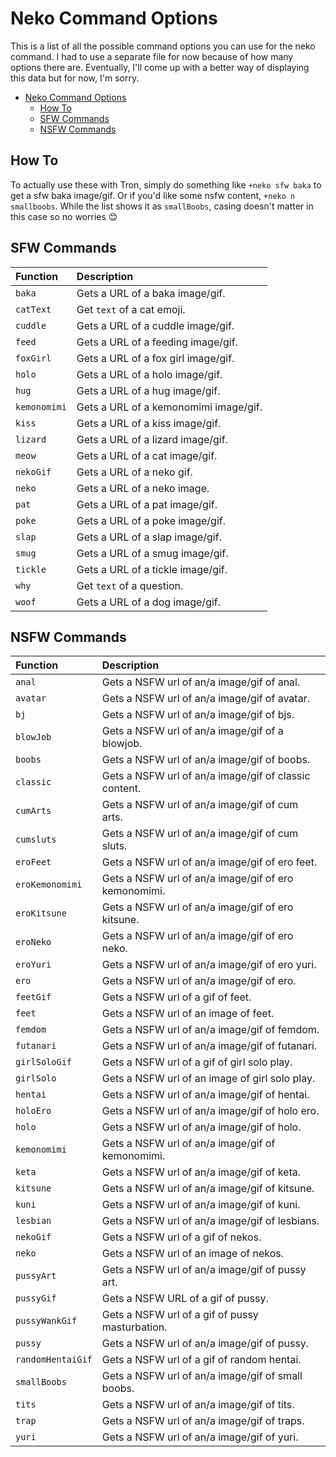 # Neko Command Options

This is a list of all the possible command options you can use for the neko command. I had to use a separate file for now because of how many options there are. Eventually, I'll come up with a better way of displaying this data but for now, I'm sorry.

  - [Neko Command Options](#neko-command-options)
    - [How To](#how-to)
    - [SFW Commands](#sfw-commands)
    - [NSFW Commands](#nsfw-commands)

## How To

To actually use these with Tron, simply do something like `+neko sfw baka` to get a sfw baka image/gif. Or if you'd like some nsfw content, `+neko n smallboobs`. While the list shows it as `smallBoobs`, casing doesn't matter in this case so no worries 😊

## SFW Commands

| Function     | Description                           |
|:-------------|:--------------------------------------|
| `baka`       | Gets a URL of a baka image/gif.       |
| `catText`    | Get `text` of a cat emoji.            |
| `cuddle`     | Gets a URL of a cuddle image/gif.     |
| `feed`       | Gets a URL of a feeding image/gif.    |
| `foxGirl`    | Gets a URL of a fox girl image/gif.   |
| `holo`       | Gets a URL of a holo image/gif.       |
| `hug`        | Gets a URL of a hug image/gif.        |
| `kemonomimi` | Gets a URL of a kemonomimi image/gif. |
| `kiss`       | Gets a URL of a kiss image/gif.       |
| `lizard`     | Gets a URL of a lizard image/gif.     |
| `meow`       | Gets a URL of a cat image/gif.        |
| `nekoGif`    | Gets a URL of a neko gif.             |
| `neko`       | Gets a URL of a neko image.           |
| `pat`        | Gets a URL of a pat image/gif.        |
| `poke`       | Gets a URL of a poke image/gif.       |
| `slap`       | Gets a URL of a slap image/gif.       |
| `smug`       | Gets a URL of a smug image/gif.       |
| `tickle`     | Gets a URL of a tickle image/gif.     |
| `why`        | Get `text` of a question.             |
| `woof`       | Gets a URL of a dog image/gif.        |

## NSFW Commands

| Function          | Description                                           |
|:------------------|:------------------------------------------------------|
| `anal`            | Gets a NSFW url of an/a image/gif of anal.            |
| `avatar`          | Gets a NSFW url of an/a image/gif of avatar.          |
| `bj`              | Gets a NSFW url of an/a image/gif of bjs.             |
| `blowJob`         | Gets a NSFW url of an/a image/gif of a blowjob.       |
| `boobs`           | Gets a NSFW url of an/a image/gif of boobs.           |
| `classic`         | Gets a NSFW url of an/a image/gif of classic content. |
| `cumArts`         | Gets a NSFW url of an/a image/gif of cum arts.        |
| `cumsluts`        | Gets a NSFW url of an/a image/gif of cum sluts.       |
| `eroFeet`         | Gets a NSFW url of an/a image/gif of ero feet.        |
| `eroKemonomimi`   | Gets a NSFW url of an/a image/gif of ero kemonomimi.  |
| `eroKitsune`      | Gets a NSFW url of an/a image/gif of ero kitsune.     |
| `eroNeko`         | Gets a NSFW url of an/a image/gif of ero neko.        |
| `eroYuri`         | Gets a NSFW url of an/a image/gif of ero yuri.        |
| `ero`             | Gets a NSFW url of an/a image/gif of ero.             |
| `feetGif`         | Gets a NSFW url of a gif of feet.                     |
| `feet`            | Gets a NSFW url of an image of feet.                  |
| `femdom`          | Gets a NSFW url of an/a image/gif of femdom.          |
| `futanari`        | Gets a NSFW url of an/a image/gif of futanari.        |
| `girlSoloGif`     | Gets a NSFW url of a gif of girl solo play.           |
| `girlSolo`        | Gets a NSFW url of an image of girl solo play.        |
| `hentai`          | Gets a NSFW url of an/a image/gif of hentai.          |
| `holoEro`         | Gets a NSFW url of an/a image/gif of holo ero.        |
| `holo`            | Gets a NSFW url of an/a image/gif of holo.            |
| `kemonomimi`      | Gets a NSFW url of an/a image/gif of kemonomimi.      |
| `keta`            | Gets a NSFW url of an/a image/gif of keta.            |
| `kitsune`         | Gets a NSFW url of an/a image/gif of kitsune.         |
| `kuni`            | Gets a NSFW url of an/a image/gif of kuni.            |
| `lesbian`         | Gets a NSFW url of an/a image/gif of lesbians.        |
| `nekoGif`         | Gets a NSFW url of a gif of nekos.                    |
| `neko`            | Gets a NSFW url of an image of nekos.                 |
| `pussyArt`        | Gets a NSFW url of an/a image/gif of pussy art.       |
| `pussyGif`        | Gets a NSFW URL of a gif of pussy.                    |
| `pussyWankGif`    | Gets a NSFW url of a gif of pussy masturbation.       |
| `pussy`           | Gets a NSFW url of an/a image/gif of pussy.           |
| `randomHentaiGif` | Gets a NSFW url of a gif of random hentai.            |
| `smallBoobs`      | Gets a NSFW url of an/a image/gif of small boobs.     |
| `tits`            | Gets a NSFW url of an/a image/gif of tits.            |
| `trap`            | Gets a NSFW url of an/a image/gif of traps.           |
| `yuri`            | Gets a NSFW url of an/a image/gif of yuri.            |
